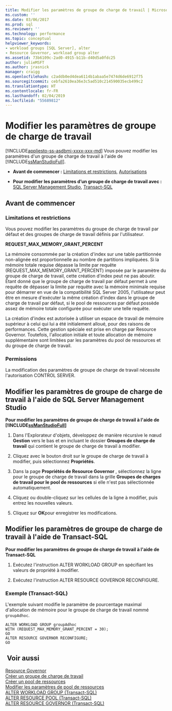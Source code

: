 ```yaml
---
title: Modifier les paramètres de groupe de charge de travail | Microsoft Docs
ms.custom: ''
ms.date: 03/06/2017
ms.prod: sql
ms.reviewer: ''
ms.technology: performance
ms.topic: conceptual
helpviewer_keywords:
- workload groups [SQL Server], alter
- Resource Governor, workload group alter
ms.assetid: 73b6109c-2ad0-4915-b11b-d40d5a0fdc25
author: julieMSFT
ms.author: jrasnick
manager: craigg
ms.openlocfilehash: c2addb0ed4dea6114b1abaa5e7474d6de6912f75
ms.sourcegitcommit: cebfa2610ea36e3c5ad510c214590035ecb499c2
ms.translationtype: HT
ms.contentlocale: fr-FR
ms.lasthandoff: 02/04/2019
ms.locfileid: "55689812"
---
```

# <a name="change-workload-group-settings"></a>Modifier les paramètres de groupe de charge de travail
[!INCLUDE[appliesto-ss-asdbmi-xxxx-xxx-md](../../includes/appliesto-ss-asdbmi-xxxx-xxx-md.md)]
  Vous pouvez modifier les paramètres d'un groupe de charge de travail à l'aide de [!INCLUDE[ssManStudioFull](../../includes/ssmanstudiofull-md.md)].  
  
-   **Avant de commencer :**  [Limitations et restrictions](#LimitationsRestrictions), [Autorisations](#Permissions)  
  
-   **Pour modifier les paramètres d’un groupe de charge de travail avec :**  [SQL Server Management Studio](#ChgWGProp), [Transact-SQL](#ChgWGTSQL)  
  
## <a name="before-you-begin"></a>Avant de commencer  
  
###  <a name="LimitationsRestrictions"></a> Limitations et restrictions  
 Vous pouvez modifier les paramètres du groupe de charge de travail par défaut et des groupes de charge de travail définis par l'utilisateur.  
  
 **REQUEST_MAX_MEMORY_GRANT_PERCENT**  
  
 La mémoire consommée par la création d'index sur une table partitionnée non-alignée est proportionnelle au nombre de partitions impliquées. Si la mémoire totale requise dépasse la limite par requête (REQUEST_MAX_MEMORY_GRANT_PERCENT) imposée par le paramètre du groupe de charge de travail, cette création d'index peut ne pas aboutir. Étant donné que le groupe de charge de travail par défaut permet à une requête de dépasser la limite par requête avec la mémoire minimale requise pour démarrer en vue de la compatibilité SQL Server 2005, l'utilisateur peut être en mesure d'exécuter la même création d'index dans le groupe de charge de travail par défaut, si le pool de ressources par défaut possède assez de mémoire totale configurée pour exécuter une telle requête.  
  
 La création d'index est autorisée à utiliser un espace de travail de mémoire supérieur à celui qui lui a été initialement alloué, pour des raisons de performances. Cette gestion spéciale est prise en charge par Resource Governor. Toutefois, l'allocation initiale et toute allocation de mémoire supplémentaire sont limitées par les paramètres du pool de ressources et du groupe de charge de travail.  
  
###  <a name="Permissions"></a> Permissions  
 La modification des paramètres de groupe de charge de travail nécessite l'autorisation CONTROL SERVER.  
  
##  <a name="ChgWGProp"></a> Modifier les paramètres de groupe de charge de travail à l'aide de SQL Server Management Studio  
 **Pour modifier les paramètres de groupe de charge de travail à l'aide de [!INCLUDE[ssManStudioFull](../../includes/ssmanstudiofull-md.md)]**  
  
1.  Dans l'Explorateur d'objets, développez de manière récursive le nœud **Gestion** vers le bas et en incluant le dossier **Groupes de charge de travail** qui contient le groupe de charge de travail à modifier.  
  
2.  Cliquez avec le bouton droit sur le groupe de charge de travail à modifier, puis sélectionnez **Propriétés**.  
  
3.  Dans la page **Propriétés de Resource Governor** , sélectionnez la ligne pour le groupe de charge de travail dans la grille **Groupes de charges de travail pour le pool de ressources** si elle n'est pas sélectionnée automatiquement.  
  
4.  Cliquez ou double-cliquez sur les cellules de la ligne à modifier, puis entrez les nouvelles valeurs.  
  
5.  Cliquez sur **OK**pour enregistrer les modifications.  
  
##  <a name="ChgWGTSQL"></a> Modifier les paramètres de groupe de charge de travail à l'aide de Transact-SQL  
 **Pour modifier les paramètres de groupe de charge de travail à l'aide de Transact-SQL**  
  
1.  Exécutez l'instruction ALTER WORKLOAD GROUP en spécifiant les valeurs de propriété à modifier.  
  
2.  Exécutez l'instruction ALTER RESOURCE GOVERNOR RECONFIGURE.  
  
### <a name="example-transact-sql"></a>Exemple (Transact-SQL)  
 L'exemple suivant modifie le paramètre de pourcentage maximal d'allocation de mémoire pour le groupe de charge de travail nommé `groupAdhoc`.  
  
```  
ALTER WORKLOAD GROUP groupAdhoc  
WITH (REQUEST_MAX_MEMORY_GRANT_PERCENT = 30);  
GO  
ALTER RESOURCE GOVERNOR RECONFIGURE;  
GO  
```  
  
## <a name="see-also"></a> Voir aussi  
 [Resource Governor](../../relational-databases/resource-governor/resource-governor.md)   
 [Créer un groupe de charge de travail](../../relational-databases/resource-governor/create-a-workload-group.md)   
 [Créer un pool de ressources](../../relational-databases/resource-governor/create-a-resource-pool.md)   
 [Modifier les paramètres de pool de ressources](../../relational-databases/resource-governor/change-resource-pool-settings.md)   
 [ALTER WORKLOAD GROUP &#40;Transact-SQL&#41;](../../t-sql/statements/alter-workload-group-transact-sql.md)   
 [ALTER RESOURCE POOL &#40;Transact-SQL&#41;](../../t-sql/statements/alter-resource-pool-transact-sql.md)   
 [ALTER RESOURCE GOVERNOR &#40;Transact-SQL&#41;](../../t-sql/statements/alter-resource-governor-transact-sql.md)  
  
  
